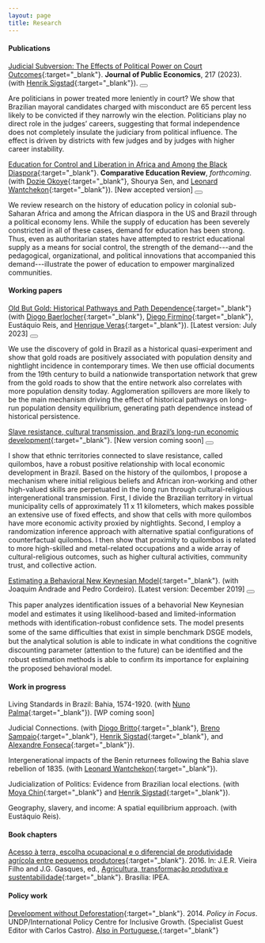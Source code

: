 ```yaml
---
layout: page
title: Research
---
```


#### Publications 

[Judicial Subversion: The Effects of Political Power on Court Outcomes](https://www.sciencedirect.com/science/article/pii/S0047272722001906){:target="_blank"}. **Journal of Public Economics**, 217 (2023). (with [Henrik Sigstad](https://hsigstad.github.io){:target="_blank"}). 
<button class="collapsible" id="subversion"></button>

<div class="content" id="subversiondata" markdown="1">
Are politicians in power treated more leniently in court? We show that Brazilian mayoral candidates charged with misconduct are 65 percent less likely to be convicted if they narrowly win the election. Politicians play no direct role in the judges’ careers, suggesting that formal independence does not completely insulate the judiciary from political influence. The effect is driven by districts with few judges and by judges with higher career instability.
</div>

[Education for Control and Liberation in Africa and Among the Black Diaspora](https://gbrlambais.github.io/africa_education.pdf){:target="_blank"}. **Comparative Education Review**, *forthcoming*. (with [Dozie Okoye](https://sites.google.com/site/dozieaokoye/home){:target="_blank"}, Shourya Sen, and [Leonard Wantchekon](https://scholar.princeton.edu/lwantche){:target="_blank"}). [New accepted version] <button class="collapsible" id="africaeducation"></button>

<div class="content" id="africaeducationdata" markdown="1">
We review research on the history of education policy in colonial sub-Saharan Africa and among the African diaspora in the US and Brazil through a political economy lens. While the supply of education has been severely constricted in all of these cases, demand for education has been strong. Thus, even as authoritarian states have attempted to restrict educational supply as a means for social control, the strength of the demand---and the pedagogical, organizational, and political innovations that accompanied this demand---illustrate the power of education to empower marginalized communities.
</div>

#### Working papers

[Old But Gold: Historical Pathways and Path Dependence](https://papers.ssrn.com/sol3/papers.cfm?abstract_id=4513384){:target="_blank"} (with [Diogo Baerlocher](https://diogobaerlocher.github.io){:target="_blank"}, [Diego Firmino](http://www.padr.ufrpe.br/pt-br/authenticated/diego-firmino-costa-da-silva){:target="_blank"}, Eustáquio Reis, and [Henrique Veras](https://henriqueveras.github.io){:target="_blank"}). [Latest version: July 2023] <button class="collapsible" id="gold"></button>

<div class="content" id="golddata" markdown="1">
We use the discovery of gold in Brazil as a historical quasi-experiment and show that gold roads are positively associated with population density and nightlight incidence in contemporary times. We then use official documents from the 19th century to build a nationwide transportation network that grew from the gold roads to show that the entire network also correlates with more population density today. Agglomeration spillovers are more likely to be the main mechanism driving the effect of historical pathways on long-run population density equilibrium, generating path dependence instead of historical persistence.
</div>

[Slave resistance, cultural transmission, and Brazil’s long-run economic development](https://gbrlambais.github.io/resistance_longrun.pdf){:target="_blank"}. [New version coming soon] <button class="collapsible" id="sr"></button>

<div class="content" id="srdata" markdown="1">
I show that ethnic territories connected to slave resistance, called quilombos, have a robust positive relationship with local economic development in Brazil. Based on the history of the quilombos, I propose a mechanism where initial religious beliefs and African iron-working and other high-valued skills are perpetuated in the long run through cultural-religious intergenerational transmission. First, I divide the Brazilian territory in virtual municipality cells of approximately 11 x 11 kilometers, which makes possible an extensive use of fixed effects, and show that cells with more quilombos have more economic activity proxied by nightlights. Second, I employ a randomization inference approach with alternative spatial configurations of counterfactual quilombos. I then show that proximity to quilombos is related to more high-skilled and metal-related occupations and a wide array of cultural-religious outcomes, such as higher cultural activities, community trust, and collective action.
</div>

[Estimating a Behavioral New Keynesian Model](https://arxiv.org/abs/1912.07601){:target="_blank"}. (with Joaquim Andrade and Pedro Cordeiro). [Latest version: December 2019] <button class="collapsible" id="brnk"></button>

<div class="content" id="brnkdata" markdown="1">
This paper analyzes identiﬁcation issues of a behavorial New Keynesian model and estimates it using likelihood-based and limited-information methods with identiﬁcation-robust conﬁdence sets. The model presents some of the same diﬃculties that exist in simple benchmark DSGE models, but the analytical solution is able to indicate in what conditions the cognitive discounting parameter (attention to the future) can be identiﬁed and the robust estimation methods is able to conﬁrm its importance for explaining the proposed behavioral model.
</div>

#### Work in progress

Living Standards in Brazil: Bahia, 1574-1920. (with [Nuno Palma](https://sites.google.com/site/npgpalma){:target="_blank"}). [WP coming soon]

Judicial Connections. (with [Diogo Britto](https://sites.google.com/site/diogobrittoecon/){:target="_blank"}, [Breno Sampaio](https://sites.google.com/view/brenosampaio/){:target="_blank"}, [Henrik Sigstad](https://hsigstad.github.io){:target="_blank"}, and [Alexandre Fonseca](https://sites.google.com/view/alexandrefonseca/home){:target="_blank"}).

Intergenerational impacts of the Benin returnees following the Bahia slave rebellion of 1835. (with [Leonard Wantchekon](https://scholar.princeton.edu/lwantche){:target="_blank"}).

Judicialization of Politics: Evidence from Brazilian local elections. (with [Moya Chin](https://sites.google.com/view/moyachin/){:target="_blank"} and [Henrik Sigstad](https://hsigstad.github.io){:target="_blank"}).

Geography, slavery, and income: A spatial equilibrium approach. (with Eustáquio Reis).

#### Book chapters

[Acesso à terra, escolha ocupacional e o diferencial de produtividade agrícola entre pequenos produtores](https://www.ipea.gov.br/portal/images/stories/PDFs/livros/livros/160725_agricultura_transformacao_produtiva_cap_06.pdf){:target="_blank"}. 2016.
In: J.E.R. Vieira Filho and J.G. Gasques, ed., [Agricultura, transformação produtiva e sustentabilidade](https://www.ipea.gov.br/portal/images/stories/PDFs/livros/livros/160725_agricultura_transformacao_produtiva.pdf){:target="_blank"}. Brasília: IPEA.

#### Policy work

 [Development without Deforestation](https://ipcig.org/pub/eng/PiF29_10_years_Development_without_Deforestation.pdf){:target="_blank"}. 2014. *Policy in Focus*. UNDP/International Policy Centre for Inclusive Growth. (Specialist Guest Editor with Carlos Castro). [Also in Portuguese.](https://ipcig.org/pub/port/PiF29PT_10_anos_Desenvolvimento_sem_Desmatamento.pdf){:target="_blank"}

